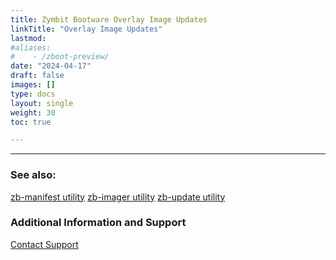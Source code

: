 ```yaml
---
title: Zymbit Bootware Overlay Image Updates
linkTitle: "Overlay Image Updates"
lastmod:
#aliases:
#    - /zboot-preview/
date: "2024-04-17"
draft: false
images: []
type: docs
layout: single
weight: 30
toc: true

---
```


-----


### See also:

[zb-manifest utility](../../utilities/zb-manifest)
[zb-imager utility](../../utilities/zb-imager)
[zb-update utility](../../utilities/zb-update)


### Additional Information and Support
    
[Contact Support](mailto:support@zymbit.com)

